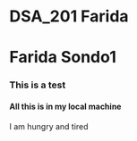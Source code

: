 # DSA_201 Farida

# Farida Sondo1

### This is a test

#### All this is in my local machine

I am hungry and tired
